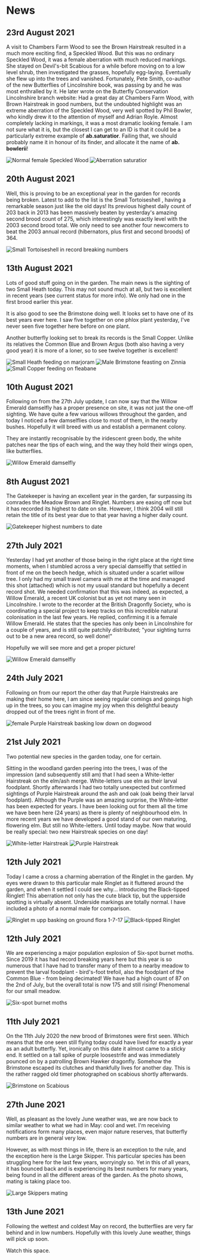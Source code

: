 # News

## 23rd August 2021

A visit to Chambers Farm Wood to see the Brown Hairstreak resulted in a much more exciting find, a Speckled Wood. But this was no ordinary Speckled Wood, it was a female aberration with much reduced markings. She stayed on Devil's-bit Scabious for a while before moving on to a low level shrub, then investigated the grasses, hopefully egg-laying. Eventually she flew up into the trees and vanished. Fortunately, Pete Smith, co-author of the new Butterflies of Lincolnshire book, was passing by and he was most enthralled by it. He later wrote on the Butterfly Conservation Lincolnshire branch website: Had a great day at Chambers Farm Wood, with Brown Hairstreak in good numbers, but the undoubted highlight was an extreme aberration of the Speckled Wood, very well spotted by Phil Bowler, who kindly drew it to the attention of myself and Adrian Royle. Almost completely lacking in markings, it was a most dramatic looking female. I am not sure what it is, but the closest I can get to an ID is that it could be a particularly extreme example of **ab.saturatior**. Failing that, we should probably name it in honour of its finder, and allocate it the name of **ab. bowlerii**!

![Normal female Speckled Wood](/asset/photo/news/21-08-23-normal-speckled-wood.jpg) ![Aberration saturatior](/asset/photo/news/21-08-23-aberration-speckled-wood.jpg)

## 20th August 2021

Well, this is proving to be an exceptional year in the garden for records being broken. Latest to add to the list is the Small Tortoiseshell , having a remarkable season just like the old days! Its previous highest daily count of 203 back in 2013  has been massively beaten by yesterday's amazing second brood count of 275, which interestingly was exactly level with the 2003 second brood total. We only need to see another four newcomers to beat the 2003 annual record (hibernators, plus first and second broods) of 364.

![Small Tortoiseshell in record breaking numbers](/asset/photo/news/21-08-20.jpg)

## 13th August 2021

Lots of good stuff going on in the garden. The main news is the sighting of two Small Heath today. This may not sound much at all, but two is excellent in recent years (see current status for more info). We only had one in the first brood earlier this year.

It is also good to see the Brimstone doing well. It looks set to have one of its best years ever here. I saw five together on one phlox plant yesterday, I've never seen five together here before on one plant.

Another butterfly looking set to break its records is the Small Copper. Unlike its relatives the Common Blue and Brown Argus (both also having a very good year) it is more of a loner, so to see twelve together is excellent!

![Small Heath feeding on marjoram](/asset/photo/news/21-08-13-small-heath.jpg) ![Male Brimstone feasting on Zinnia](/asset/photo/news/21-08-13-brimstone.jpg) ![Small Copper feeding on fleabane](/asset/photo/news/21-08-13-small-copper.jpg)

## 10th August 2021

Following on from the 27th July update, I can now say that the Willow Emerald damselfly has a proper presence on site, it was not just the one-off sighting. We have quite a few various willows throughout the garden, and today I noticed a few damselflies close to most of them, in the nearby bushes. Hopefully it will breed with us and establish a permanent colony.

They are instantly recognisable by the iridescent green body, the white patches near the tips of each wing, and the way they hold their wings open, like butterflies.

![Willow Emerald damselfly](/asset/photo/news/21-08-10.jpg)

## 8th August 2021

The Gatekeeper is having an excellent year in the garden, far surpassing its comrades the Meadow Brown and Ringlet. Numbers are easing off now but it has recorded its highest to date on site. However, I think 2004 will still retain the title of its best year due to that year having a higher daily count.

![Gatekeeper highest numbers to date](/asset/photo/news/21-08-08.jpg)


## 27th July 2021

Yesterday I had yet another of those being in the right place at the right time moments, when I stumbled across a very special damselfly that settled in front of me on the beech hedge, which is situated under a scarlet willow tree. I only had my small travel camera with me at the time and managed this shot (attached) which is not my usual standard but hopefully a decent record shot. We needed confirmation that this was indeed, as expected, a Willow Emerald, a recent UK colonist but as yet not many seen in Lincolnshire. I wrote to the recorder at the British Dragonfly Society, who is coordinating a special project to keep tracks on this incredible natural colonisation in the last few years. He replied, confirming it is a female Willow Emerald. He states that the species has only been in Lincolnshire for a couple of years, and is still quite patchily distributed; "your sighting turns out to be a new area record, so well done!"

Hopefully we will see more and get a proper picture!

![Willow Emerald damselfly](/asset/photo/news/21-07-27.jpg)

## 24th July 2021

Following on from our report the other day that Purple Hairstreaks are making their home here, I am since seeing regular comings and goings high up in the trees, so you can imagine my joy when this delightful beauty dropped out of the trees right in front of me.

![female Purple Hairstreak basking low down on dogwood](/asset/photo/news/21-07-24.jpg)

## 21st July 2021

Two potential new species in the garden today, one for certain.

Sitting in the woodland garden peering into the trees, I was of the impression (and subsequently still am) that I had seen a White-letter Hairstreak on the elm/ash merge. White-letters use elm as their larval foodplant. Shortly afterwards I had two totally unexpected but confirmed sightings of Purple Hairstreak around the ash and oak (oak being their larval foodplant). Although the Purple was an amazing surprise, the White-letter has been expected for years. I have been looking out for them all the time we have been here (24 years) as there is plenty of neighbourhood elm. In more recent years we have developed a good stand of our own maturing, flowering elm. But still no White-letters. Until today maybe. Now that would be really special: two new Hairstreak species on one day!

![White-letter Hairstreak](/asset/photo/news/21-07-21-white-letter-hairstreak.jpg) ![Purple Hairstreak](/asset/photo/news/21-07-21-purple-hairstreak.jpg)

## 12th July 2021

Today I came a cross a charming aberration of the Ringlet in the garden. My eyes were drawn to this particular male Ringlet as it fluttered around the garden, and when it settled I could see why... introducing the Black-tipped Ringlet! This aberration not only has the cute black tip, but the upperside spotting is virtually absent. Underside markings are totally normal. I have included a photo of a normal male for comparison.

![Ringlet m upp basking on ground flora 1-7-17](/asset/photo/news/21-07-12-ringlet.jpg) ![Black-tipped Ringlet](/asset/photo/news/21-07-12-ringlet2.jpg)

## 12th July 2021

We are experiencing a major population explosion of Six-spot burnet moths. Since 2019 it has had record breaking years here but this year is so numerous that I have had to transfer many of them to a nearby meadow to prevent the larval foodplant - bird's-foot trefoil, also the foodplant of the Common Blue - from being decimated! We have had a high count of 87 on the 2nd of July, but the overall total is now 175 and still rising! Phenomenal for our small meadow.

![Six-spot burnet moths](/asset/photo/news/21-07-12-burnet.jpg)

## 11th July 2021

On the 11th July 2020 the new brood of Brimstones were first seen. Which means that the one seen still flying today could have lived for exactly a year as an adult butterfly. Yet, ironically on this date it almost came to a sticky end. It settled on a tall spike of purple loosestrife and was immediately pounced on by a patrolling Brown Hawker dragonfly. Somehow the Brimstone escaped its clutches and thankfully lives for another day. This is the rather ragged old timer photographed on scabious shortly afterwards.

![Brimstone on Scabious](/asset/photo/news/21-07-11.jpg)

## 27th June 2021

Well, as pleasant as the lovely June weather was, we are now back to similar weather to what we had in May: cool and wet. I'm receiving notifications form many places, even major nature reserves, that butterfly numbers are in general very low.

However, as with most things in life, there is an exception to the rule, and the exception here is the Large Skipper. This particular species has been struggling here for the last few years, worryingly so. Yet in this of  all years, it has bounced back and is experiencing its best numbers for many years, being found in all the different areas of the garden. As the photo shows, mating is taking place too.

![Large Skippers mating](/asset/photo/news/21-06-27.jpg)

## 13th June 2021

Following the wettest and coldest May on record, the butterflies are very far behind and in low numbers. Hopefully with this lovely June weather, things will pick up soon.

Watch this space.

